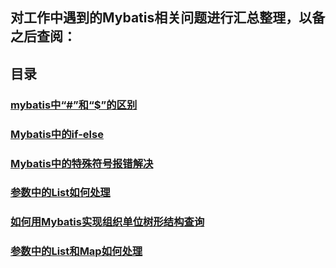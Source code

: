 ## 对工作中遇到的Mybatis相关问题进行汇总整理，以备之后查阅：
## 目录
### [mybatis中“#”和“$”的区别](https://github.com/JazzZhao/jazznote/blob/master/%E9%81%87%E5%9D%91%E4%B9%8BMybatis/mybatis%E4%B8%AD%E2%80%9C%23%E2%80%9D%E5%92%8C%E2%80%9C%24%E2%80%9D%E7%9A%84%E5%8C%BA%E5%88%AB.md)

### [Mybatis中的if-else](https://github.com/JazzZhao/jazznote/blob/master/%E9%81%87%E5%9D%91%E4%B9%8BMybatis/Mybatis%E4%B8%AD%E7%9A%84if-else.md)

### [Mybatis中的特殊符号报错解决](https://github.com/JazzZhao/jazznote/blob/master/%E9%81%87%E5%9D%91%E4%B9%8BMybatis/Mybatis%E4%B8%AD%E7%9A%84%E7%89%B9%E6%AE%8A%E7%AC%A6%E5%8F%B7%E6%8A%A5%E9%94%99%E8%A7%A3%E5%86%B3.md)

### [参数中的List如何处理](https://github.com/JazzZhao/jazznote/blob/master/%E9%81%87%E5%9D%91%E4%B9%8BMybatis/%E5%8F%82%E6%95%B0%E4%B8%AD%E7%9A%84List%E5%A6%82%E4%BD%95%E5%A4%84%E7%90%86.md)

### [如何用Mybatis实现组织单位树形结构查询](https://github.com/JazzZhao/jazznote/blob/master/%E9%81%87%E5%9D%91%E4%B9%8BMybatis/%E5%A6%82%E4%BD%95%E7%94%A8Mybatis%E5%AE%9E%E7%8E%B0%E7%BB%84%E7%BB%87%E5%8D%95%E4%BD%8D%E6%A0%91%E5%BD%A2%E7%BB%93%E6%9E%84%E6%9F%A5%E8%AF%A2.md)

### [参数中的List和Map如何处理](https://github.com/JazzZhao/jazznote/blob/master/%E9%81%87%E5%9D%91%E4%B9%8BMybatis/%E5%8F%82%E6%95%B0%E4%B8%AD%E7%9A%84List%E5%92%8CMap%E5%A6%82%E4%BD%95%E5%A4%84%E7%90%86.md)


